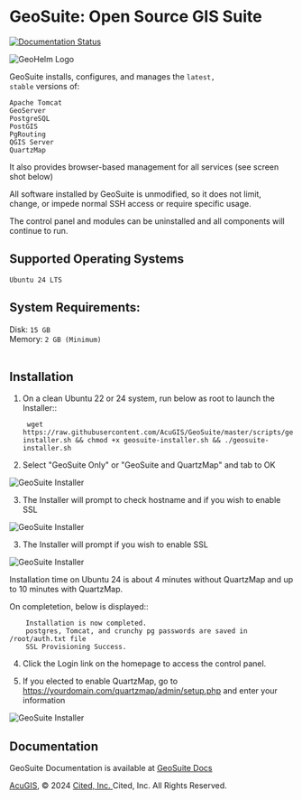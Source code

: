 # GeoSuite: Open Source GIS Suite

[![Documentation Status](https://readthedocs.org/projects/geosuite/badge/?version=latest)](https://geosuite.docs.acugis.com/en/latest/?badge=latest)


![GeoHelm Logo](docs/_static/acugis-geosuite-github.png)




GeoSuite installs, configures, and manages the <code>latest, stable</code> versions of:

<code>Apache Tomcat</code><br />
<code>GeoServer</code><br />
<code>PostgreSQL</code><br />
<code>PostGIS</code><br />
<code>PgRouting</code><br />
<code>QGIS Server</code><br />
<code>QuartzMap</code><br />


It also provides browser-based management for all services (see screen shot below)

All software installed by GeoSuite is unmodified, so it does not limit, change, or impede normal SSH access or require specific usage.  <br />

The control panel and modules can be uninstalled and all components will continue to run.<br />



## Supported Operating Systems <br/>
		
<code>Ubuntu 24 LTS</code>

## System Requirements: <br />
Disk: <code>15 GB</code><br />
Memory: <code>2 GB (Minimum) </code><br /> 

## Installation

1. On a clean Ubuntu 22 or 24 system, run below as root to launch the Installer::

      	wget https://raw.githubusercontent.com/AcuGIS/GeoSuite/master/scripts/geosuite-installer.sh && chmod +x geosuite-installer.sh && ./geosuite-installer.sh


2.  Select "GeoSuite Only" or "GeoSuite and QuartzMap" and tab to OK

![GeoSuite Installer](docs/_static/geosuite-install-screen-1.png)


3.  The Installer will prompt to check hostname and if you wish to enable SSL

![GeoSuite Installer](docs/_static/geosuite-install-screen-3.png)

3.  The Installer will prompt if you wish to enable SSL

![GeoSuite Installer](docs/_static/geosuite-install-screen-4.png)

Installation time on Ubuntu 24 is about 4 minutes without QuartzMap and up to 10 minutes with QuartzMap.  

On completetion, below is displayed::

		Installation is now completed.
		postgres, Tomcat, and crunchy pg passwords are saved in /root/auth.txt file
		SSL Provisioning Success.

4. Click the Login link on the homepage to access the control panel.

5. If you elected to enable QuartzMap, go to https://yourdomain.com/quartzmap/admin/setup.php and enter your information

![GeoSuite Installer](docs/_static/quartzmap-geosuite.png)



## Documentation
GeoSuite Documentation is available at [GeoSuite Docs](https://geosuite.docs.acugis.com)


[AcuGIS](https://www.acugis.com/), &copy; 2024 [Cited, Inc. ](https://www.citedcorp.com)Cited, Inc. All Rights Reserved.
